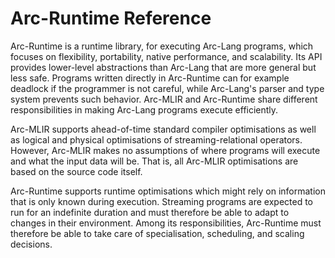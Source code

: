 # Arc-Runtime Reference

Arc-Runtime is a runtime library, for executing Arc-Lang programs, which focuses on flexibility, portability, native performance, and scalability. Its API provides lower-level abstractions than Arc-Lang that are more general but less safe. Programs written directly in Arc-Runtime can for example deadlock if the programmer is not careful, while Arc-Lang's parser and type system prevents such behavior. Arc-MLIR and Arc-Runtime share different responsibilities in making Arc-Lang programs execute efficiently.

Arc-MLIR supports ahead-of-time standard compiler optimisations as well as logical and physical optimisations of streaming-relational operators. However, Arc-MLIR makes no assumptions of where programs will execute and what the input data will be. That is, all Arc-MLIR optimisations are based on the source code itself.

Arc-Runtime supports runtime optimisations which might rely on information that is only known during execution. Streaming programs are expected to run for an indefinite duration and must therefore be able to adapt to changes in their environment. Among its responsibilities, Arc-Runtime must therefore be able to take care of specialisation, scheduling, and scaling decisions.
